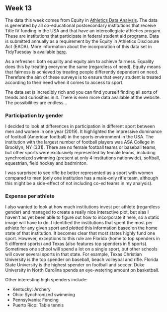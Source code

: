 ## Week 13

The data this week comes from Equity in [Athletics Data Analysis](https://ope.ed.gov/athletics/#/datafile/list). The data is generated by all co-educational postsecondary institutions that receive Title IV funding in the USA and that have an intercollegiate athletics progam. These are institutions that participate in federal student aid programs. Data is submitted annually as a requirement by the Equity in Athletics Disclosure Act (EADA). More information about the incorporation of this data set in TidyTuesday is available [here](https://github.com/rfordatascience/tidytuesday/blob/master/data/2022/2022-03-29/readme.md).

As a refresher: both equality and equity aim to achieve fairness. Equality does this by treating everyone the same (regardless of need). Equity means that fairness is achieved by treating people differently dependent on need. Therefore the aim of these surveys is to ensure that every student is treated according to their need when it comes to access to sport.

The data set is incredibly rich and you can find yourself finding all sorts of trends and curiosities in it. There is even more data available at the website. The possibilities are endless...

### Participation by gender

I decided to look at differences in participation in different sport between men and women in one year (2019). It highlighted the impressive dominance of football (American football) in the sports environment in the USA. The institution with the largest number of football players was ASA College in Brooklyn, NY (331). There are no female football teams or baseball teams, but other sports were exclusively represented by female teams, including synchronized swimming (present at only 4 institutions nationwide), softball, equestrian, field hockey and badminton. 

I was surprised to see rifle be better represented as a sport with women compared to men (only one institution has a male-only rifle team, although this might be a side-effect of not including co-ed teams in my analysis). 

### Expense per athlete

I also wanted to look at how much institutions invest per athlete (regardless gender) and managed to create a really nice interactive plot, but alas I haven't as yet been able to figure out how to incorporate it here, so a static image will have to do. I identified the institutions that spent the most per athlete for any given sport and plotted this information based on the home state of that institution. It becomes clear that most states highly fund one sport. However, exceptions to this rule are Florida (home to top spenders in 5 different sports) and Texas (also features top spenders in 5 sports). Sometimes one school will spend a lot on a single sport, but other schools will cover several sports in that state. For example, Texas Christian University is the top spender on baseball, beach volleybal and rifle. Florida State University is the highest spender on football and soccer. Duke University in North Carolina spends an eye-watering amount on basketball.

Other interesting high spenders include:

- Kentucky: Archery
- Ohio: Synchronized swimming
- Pennsylvania: Fencing
- Puerto Rico: Table tennis
           
